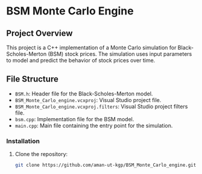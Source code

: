 
# BSM Monte Carlo Engine

## Project Overview

This project is a C++ implementation of a Monte Carlo simulation for Black-Scholes-Merton (BSM) stock prices. The simulation uses input parameters to model and predict the behavior of stock prices over time.

## File Structure

- `BSM.h`: Header file for the Black-Scholes-Merton model.
- `BSM_Monte_Carlo_engine.vcxproj`: Visual Studio project file.
- `BSM_Monte_Carlo_engine.vcxproj.filters`: Visual Studio project filters file.
- `bsm.cpp`: Implementation file for the BSM model.
- `main.cpp`: Main file containing the entry point for the simulation.


### Installation

1. Clone the repository:
   ```sh
   git clone https://github.com/aman-ut-kgp/BSM_Monte_Carlo_engine.git

